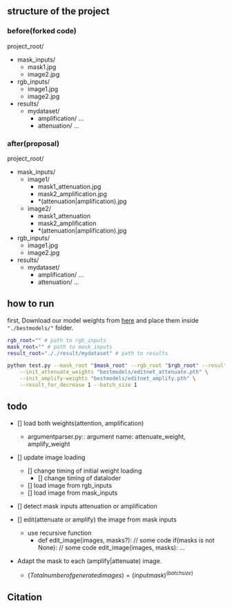 ## structure of the project
### before(forked code)
project_root/
- mask_inputs/
    - mask1.jpg
    - image2.jpg
- rgb_inputs/
    - image1.jpg
    - image2.jpg
- results/
    - mydataset/
        - amplification/
            ...
        - attenuation/
            ...

### after(proposal)
project_root/
- mask_inputs/
    - image1/
        - mask1_attenuation.jpg
        - mask2_amplification.jpg
        - \*(attenuation|amplification).jpg
    - image2/
        - mask1_attenuation
        - mask2_amplification
        - \*(attenuation|amplification).jpg
- rgb_inputs/
    - image1.jpg
    - image2.jpg
- results/
    - mydataset/
        - amplification/
            ...
        - attenuation/
            ...

## how to run
first, Download our model weights from [here](https://drive.google.com/file/d/1NUN9xmD3p8G7n-HpD03UY9LHEF6J82-Q/view?usp=drive_link) and place them inside `"./bestmodels/"` folder.

```bash
rgb_root="" # path to rgb_inputs
mask_root="" # path to mask_inputs
result_root="././result/mydataset" # path to results
```

```bash
python test.py --mask_root "$mask_root" --rgb_root "$rgb_root" --result_path "$result_path" \
    --init_attenuate_weights "bestmodels/editnet_attenuate.pth" \
    --init_amplify-weights "bestmodels/editnet_amplify.pth" \
    --result_for_decrease 1 --batch_size 1
```

## todo
- [] load both weights(attention, amplification)
    - argumentparser.py:: argument name: attenuate_weight, amplify_weight
- [] update image loading
    - [] change timing of initial weight loading
        - [] change timing of dataloder
    - [] load image from rgb_inputs
    - [] load image from mask_inputs
- [] detect mask inputs attenuation or amplification
- [] edit(attenuate or amplify) the image from mask inputs
    - use recursive function
        - def edit_image(images, masks?):
            // some code
            if(masks is not None):
                // some code
                edit_image(images, masks):
                    ...

- Adapt the mask to each (amplify|attenuate) image.
    - $(Total number of generated images)=(input mask)^{(batch size)}$

## Citation
```

```